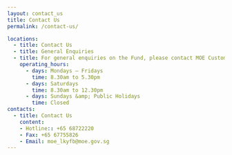 ```yaml
---
layout: contact_us
title: Contact Us
permalink: /contact-us/

locations:
  - title: Contact Us
  - title: General Enquiries
  - title: For general enquiries on the Fund, please contact MOE Customer Service Centre.
    operating_hours:
      - days: Mondays – Fridays
        time: 8.30am to 5.30pm
      - days: Saturdays
        time: 8.30am to 12.30pm
      - days: Sundays &amp; Public Holidays
        time: Closed
contacts:
  - title: Contact Us
    content:
    - Hotline:: +65 68722220
    - Fax: +65 67755826
    - Email: moe_lkyfb@moe.gov.sg
---
```


